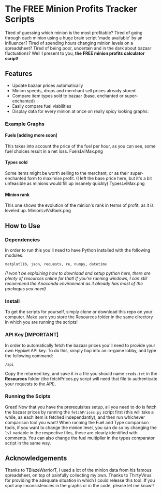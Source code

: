 # The FREE Minion Profits Tracker Scripts
Tired of guessing which minion is the most profitable? Tired of going through each minion using a huge brain script 'made available' by an influencer? Tired of spending hours changing minion levels on a spreadsheet? Tired of being poor, uncertain and in the dark about bazaar fluctuations? Well I present to you, **the FREE minion profits calculator script!**

## Features
 - Update bazaar prices automatically
 - Minion speeds, drops and merchant sell prices already stored
 - Compare item types sold to bazaar (base, enchanted or super-enchanted)
 - Easily compare fuel viabilities
 - Display data for every minion at once on really spicy looking graphs:

### Example Graphs
#### Fuels [adding more soon]
This takes into account the price of the fuel per hour, as you can see, some fuel choices result in a net loss.
FuelsLvlMax.png

#### Types sold
Some items might be worth selling to the merchant, or as their super-enchanted form to maximise profit. (I left the base price here, but it's a bit unfeasible as minions would fill up insanely quickly)
TypesLvlMax.png

#### Minion rank
This one shows the evolution of the minion's rank in terms of profit, as it is leveled up.
MinionLvlVsRank.png

## How to Use
### Dependencies
In order to run this you'll need to have Python installed with the following modules:
```
matplotlib, json, requests, re, numpy, datetime
```
*(I won't be explaining how to download and setup python here, there are plenty of resources online for that! If you're running windows, I can still recommend the Anaconda environment as it already has most of the packages you need)*

### Install
To get the scripts for yourself, simply clone or download this repo on your computer. Make sure you store the Resources folder in the same directory in which you are running the scripts!

### API Key [IMPORTANT]
In order to automatically fetch the bazaar prices you'll need to provide your own Hypixel API key. To do this, simply hop into an in-game lobby, and type the following command:
```
/api
```
Copy the returned key, and save it in a file you should name `creds.txt` in the **Resources** folder (the fetchPrices.py script will need that file to authenticate your requests to the API).

### Running the Scipts
Great! Now that you have the prerequisites setup, all you need to do is fetch the bazaar prices by running the `fetchPrices.py` script first (this will take a while, as each item is fetched independantly), and then run whichever comparison tool you want!
When running the Fuel and Type comparison tools, if you want to change the minion level, you can do so by changing the `lvl` variable in the respective files, these are clearly identified with comments. You can also change the fuel multiplier in the types comparator script in the same way.


## Acknowledgements
Thanks to TBlazeWarriorT, I used a lot of the minion data from his famous spreadsheet, on top of painfully collecting my own.
Thanks to ThirtyVirus for providing the adequate situation in which I could release this tool.
If you spot any inconsistencies in the graphs or in the code, please let me know!!

